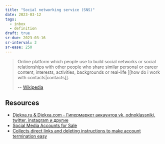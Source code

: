 ```yaml
---
title: "Social networking service (SNS)"
date: 2023-03-12
tags:
  - inbox
  - definition
draft: true
sr-due: 2023-03-16
sr-interval: 3
sr-ease: 250
---
```


> Online platform which people use to build social networks or social
> relationships with other people who share similar personal or career content,
> interests, activities, backgrounds or real-life
> [[how do i work with contacts|contacts]].
>
> -- [Wikipedia](https://en.wikipedia.org/wiki/Social_networking_service)

## Resources

- [Djekxa.ru & Djekxa.com - Гипермаркет аккаунтов vk, odnoklassniki, twitter, instagram и другие](http://djekxa.ru/?shop=2)
- [Social Media Accounts for Sale](https://accsmarket.com/)
- [Collects direct links and deleting instructions to make account termination easy](https://www.accountkiller.com/en/popular)

